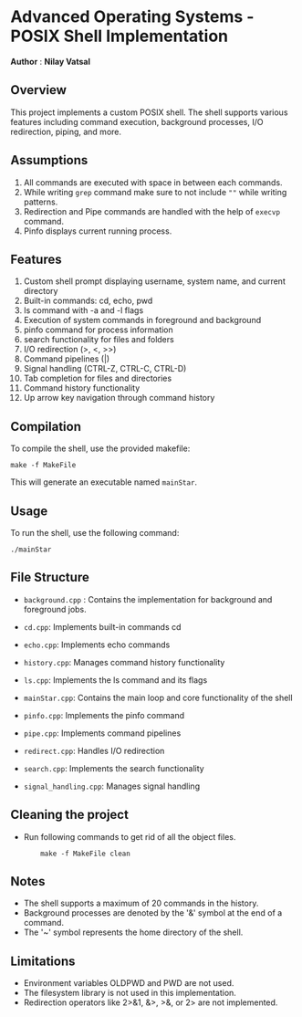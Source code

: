 # Advanced Operating Systems - POSIX Shell Implementation



**Author** : **Nilay Vatsal**


## Overview

This project implements a custom POSIX shell. The shell supports various features including command execution, background processes, I/O redirection, piping, and more.

## Assumptions
1. All commands are executed with space in between each commands.
2. While writing `grep` command make sure to not include `""` while writing patterns.
3. Redirection and Pipe commands are handled with the help of `execvp` command.
4. Pinfo displays current running process.


## Features

1. Custom shell prompt displaying username, system name, and current directory
2. Built-in commands: cd, echo, pwd
3. ls command with -a and -l flags
4. Execution of system commands in foreground and background
5. pinfo command for process information
6. search functionality for files and folders
7. I/O redirection (>, <, >>)
8. Command pipelines (|)
9. Signal handling (CTRL-Z, CTRL-C, CTRL-D)
10. Tab completion for files and directories
11. Command history functionality
12. Up arrow key navigation through command history


## Compilation

To compile the shell, use the provided makefile:

```
make -f MakeFile
```

This will generate an executable named `mainStar`.

## Usage

To run the shell, use the following command:

```
./mainStar
```

## File Structure

- `background.cpp` : Contains the implementation for background and foreground jobs.
- `cd.cpp`: Implements built-in commands cd

- `echo.cpp`: Implements echo commands
- `history.cpp`: Manages command history functionality
- `ls.cpp`: Implements the ls command and its flags
- `mainStar.cpp`: Contains the main loop and core functionality of the shell
- `pinfo.cpp`: Implements the pinfo command
- `pipe.cpp`: Implements command pipelines

- `redirect.cpp`: Handles I/O redirection
- `search.cpp`: Implements the search functionality
- `signal_handling.cpp`: Manages signal handling

## Cleaning the project
 - Run following commands to get rid of all the object files.
    ```
        make -f MakeFile clean
    ```
## Notes

- The shell supports a maximum of 20 commands in the history.
- Background processes are denoted by the '&' symbol at the end of a command.
- The '~' symbol represents the home directory of the shell.

## Limitations

- Environment variables OLDPWD and PWD are not used.
- The filesystem library is not used in this implementation.
- Redirection operators like 2>&1, &>, >&, or 2> are not implemented.

